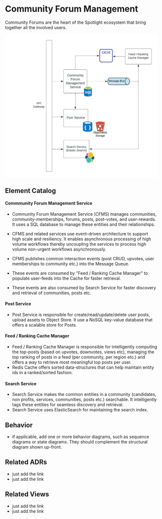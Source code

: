 # Community Forum Management
Community Forums are the heart of the Spotlight ecosystem that bring together all the involved users.  

![Alt text - Community Forum Management](../images/community-forum-management.jpeg)

## Element Catalog 

#### Commmunity Forum Management Service

- Community Forum Management Service (CFMS) manages communities, community-memberships, forums, posts, post-votes, and user-rewards. It uses a SQL database to manage these entities and their relationships.

- CFMS and related services use event-driven architecture to support high scale and resiliency. It enables asynchronous processing of high volume workflows thereby uncoupling the services to process high volume non-urgent workflows asynchronously.

- CFMS publishes common interaction events (post CRUD, upvotes, user memberships to community etc.) into the Message Queue. 

- These events are consumed by "Feed / Ranking Cache Manager" to populate user-feeds into the Cache for faster retrieval.

- These events are also consumed by Search Service for faster discovery and retrieval of communities, posts etc. 

#### Post Service
- Post Service is responsible for create/read/update/delete user posts, upload assets to Object Store. It use a NoSQL key-value database that offers a scalable store for Posts. 

#### Feed / Ranking Cache Manager
- Feed / Ranking Cache Manager is responsible for intelligently computing the top-posts (based on upvotes, downvotes, views etc), managing the top ranking of posts in a feed (per community, per region etc.) and offers a way to retrieve most meaningful top posts per user.
- Redis Cache offers sorted data-structures that can help maintain entity ids in a ranked/sorted fashion. 

#### Search Service
- Search Service makes the common entities in a community (candidates, non profits, services, communities, posts etc.) searchable. It intelligently tags these entities for seamless discovery and retrieval.
- Search Service uses ElasticSearch for maintaining the search index.


## Behavior
- if applicable, add one or more behavior diagrams, such as sequence diagrams or state diagrams. They should complement 
the structural diagram shown up-front.
 
## Related ADRs 
- just add the link
- just add the link

## Related Views
- just add the link 
- just add the link
